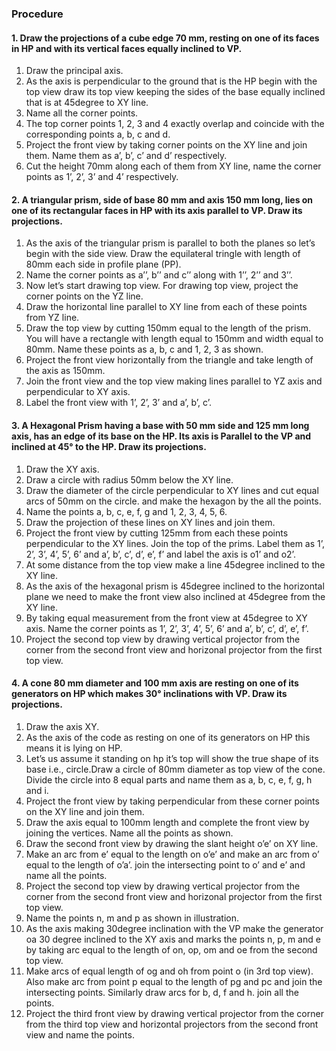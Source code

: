 ### Procedure

#### 1. Draw the projections of a cube edge 70 mm, resting on one of its faces in HP and with its vertical faces equally inclined to VP.
1. Draw the principal axis.
2. As the axis is perpendicular to the ground that is the HP begin with the top view draw its top view keeping the sides of the base equally inclined that is at 45degree to XY line.
3. Name all the corner points.  
4. The top corner points 1, 2, 3 and 4 exactly overlap and coincide with the corresponding points a, b, c and d. 
5. Project the front view by taking corner points on the XY line and join them. Name them as a’, b’, c’ and d’ respectively.  
6. Cut the height 70mm along each of them from XY line, name the corner points as 1’, 2’, 3’ and 4’ respectively.

#### 2. A triangular prism, side of base 80 mm and axis 150 mm long, lies on one of its rectangular faces in HP with its axis parallel to VP. Draw its projections.
1. As the axis of the triangular prism is parallel to both the planes so let’s begin with the side view. Draw the equilateral tringle with length of 80mm each side in profile plane (PP). 
2. Name the corner points as a’’, b’’ and c’’ along with 1’’, 2’’ and 3’’. 
3. Now let’s start drawing top view. For drawing top view, project the corner points on the YZ line. 
4. Draw the horizontal line parallel to XY line from each of these points from YZ line. 
5. Draw the top view by cutting 150mm equal to the length of the prism. You will have a rectangle with length equal to 150mm and width equal to 80mm. Name these points as a, b, c and 1, 2, 3 as shown. 
6. Project the front view horizontally from the triangle and take length of the axis as 150mm.  
7. Join the front view and the top view making lines parallel to YZ axis and perpendicular to XY axis.  
8. Label the front view with 1’, 2’, 3’ and a’, b’, c’.

#### 3. A Hexagonal Prism having a base with 50 mm side and 125 mm long axis, has an edge of its base on the HP. Its axis is Parallel to the VP and inclined at 45° to the HP. Draw its projections.
1. Draw the XY axis. 
2. Draw a circle with radius 50mm below the XY line.  
3. Draw the diameter of the circle perpendicular to XY lines and cut equal arcs of 50mm on the circle. and make the hexagon by the all the points. 
4. Name the points a, b, c, e, f, g and 1, 2, 3, 4, 5, 6. 
5. Draw the projection of these lines on XY lines and join them. 
6. Project the front view by cutting 125mm from each these points perpendicular to the XY lines. Join the top of the prims. Label them as 1’, 2’, 3’, 4’, 5’, 6’ and a’, b’, c’, d’, e’, f’ and label the axis is o1’ and o2’. 
7. At some distance from the top view make a line 45degree inclined to the XY line.   
8. As the axis of the hexagonal prism is 45degree inclined to the horizontal plane we need to make the front view also inclined at 45degree from the XY line.  
9. By taking equal measurement from the front view at 45degree to XY axis. Name the corner points as 1’, 2’, 3’, 4’, 5’, 6’ and a’, b’, c’, d’, e’, f’. 
10. Project the second top view by drawing vertical projector from the corner from the second front view and horizonal projector from the first top view. 

#### 4. A cone 80 mm diameter and 100 mm axis are resting on one of its generators on HP which makes 30° inclinations with VP. Draw its projections.
1. Draw the axis XY. 
2. As the axis of the code as resting on one of its generators on HP this means it is lying on HP. 
3. Let’s us assume it standing on hp it’s top will show the true shape of its base i.e., circle.Draw a circle of 80mm diameter as top view of the cone. Divide the circle into 8 equal parts and name them as a, b, c, e, f, g, h and i.  
4. Project the front view by taking perpendicular from these corner points on the XY line and join them.  
5. Draw the axis equal to 100mm length and complete the front view by joining the vertices. Name all the points as shown.  
6. Draw the second front view by drawing the slant height o’e’ on XY line. 
7. Make an arc from e’ equal to the length on o’e’ and make an arc from o’ equal to the length of o’a’. join the intersecting point to o’ and e’ and name all the points.  
8. Project the second top view by drawing vertical projector from the corner from the second front view and horizonal projector from the first top view. 
9. Name the points n, m and p as shown in illustration. 
10. As the axis making 30degree inclination with the VP make the generator oa 30 degree inclined to the XY axis and marks the points n, p, m and e by taking arc equal to the length of on, op, om and oe from the second top view. 
11. Make arcs of equal length of og and oh from point o (in 3rd top view). Also make arc from point p equal to the length of pg and pc and join the intersecting points. Similarly draw arcs for b, d, f and h. join all the points.  
12. Project the third front view by drawing vertical projector from the corner from the third top view and horizontal projectors from the second front view and name the points.  